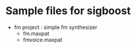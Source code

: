 # Sample files for sigboost

- fm project : simple fm synthesizer
    - fm.maxpat
    - fmvoice.maxpat